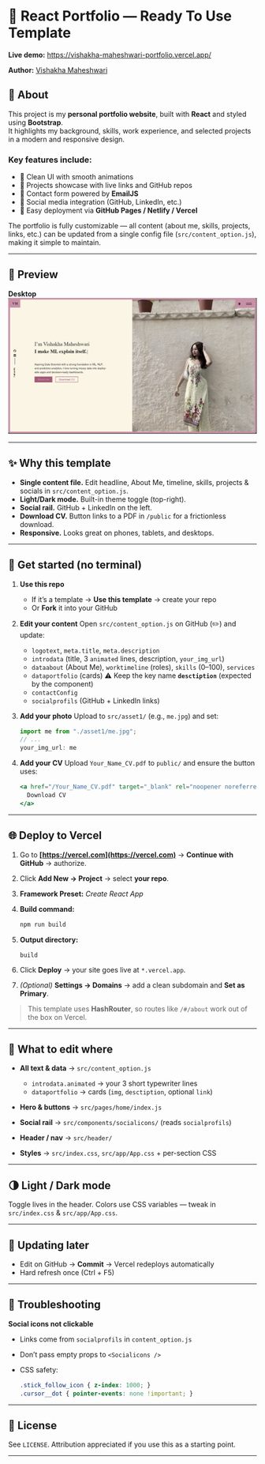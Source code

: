 # 💼 React Portfolio — Ready To Use Template

**Live demo:** https://vishakha-maheshwari-portfolio.vercel.app/

**Author:** [Vishakha Maheshwari](https://github.com/CodeByVish)



## 📖 About  

This project is my **personal portfolio website**, built with **React** and styled using **Bootstrap**.  
It highlights my background, skills, work experience, and selected projects in a modern and responsive design.  

### Key features include:  
- 🎨 Clean UI with smooth animations  
- 📂 Projects showcase with live links and GitHub repos  
- 📧 Contact form powered by **EmailJS**  
- 🔗 Social media integration (GitHub, LinkedIn, etc.)  
- 🚀 Easy deployment via **GitHub Pages / Netlify / Vercel**  

The portfolio is fully customizable — all content (about me, skills, projects, links, etc.) can be updated from a single config file (`src/content_option.js`), making it simple to maintain.  

---

## 👀 Preview

**Desktop**
![Desktop hero](./docs/screenshots/hero_desktop.png)


---

## ✨ Why this template

* **Single content file.** Edit headline, About Me, timeline, skills, projects & socials in `src/content_option.js`.
* **Light/Dark mode.** Built-in theme toggle (top-right).
* **Social rail.** GitHub + LinkedIn on the left.
* **Download CV.** Button links to a PDF in `/public` for a frictionless download.
* **Responsive.** Looks great on phones, tablets, and desktops.

---

## 🚀 Get started (no terminal)

1. **Use this repo**

   * If it’s a template → **Use this template** → create your repo
   * Or **Fork** it into your GitHub

2. **Edit your content**
   Open `src/content_option.js` on GitHub (✏️) and update:

   * `logotext`, `meta.title`, `meta.description`
   * `introdata` (title, 3 `animated` lines, description, `your_img_url`)
   * `dataabout` (About Me), `worktimeline` (roles), `skills` (0–100), `services`
   * `dataportfolio` (cards)
     ⚠️ Keep the key name **`desctiption`** (expected by the component)
   * `contactConfig`
   * `socialprofils` (GitHub + LinkedIn links)

3. **Add your photo**
   Upload to `src/asset1/` (e.g., `me.jpg`) and set:

   ```js
   import me from "./asset1/me.jpg";
   // ...
   your_img_url: me
   ```

4. **Add your CV**
   Upload `Your_Name_CV.pdf` to `public/` and ensure the button uses:

   ```jsx
   <a href="/Your_Name_CV.pdf" target="_blank" rel="noopener noreferrer">
     Download CV
   </a>
   ```

---

## 🌐 Deploy to Vercel

1. Go to **[https://vercel.com](https://vercel.com)** → **Continue with GitHub** → authorize.
2. Click **Add New → Project** → select **your repo**.
3. **Framework Preset:** *Create React App*
4. **Build command:**

   ```bash
   npm run build
   ```
5. **Output directory:**

   ```text
   build
   ```
6. Click **Deploy** → your site goes live at `*.vercel.app`.
7. *(Optional)* **Settings → Domains** → add a clean subdomain and **Set as Primary**.

> This template uses **HashRouter**, so routes like `/#/about` work out of the box on Vercel.


---

## 🧩 What to edit where

* **All text & data** → `src/content_option.js`

  * `introdata.animated` → your 3 short typewriter lines
  * `dataportfolio` → cards (`img`, `desctiption`, optional `link`)
* **Hero & buttons** → `src/pages/home/index.js`
* **Social rail** → `src/components/socialicons/` (reads `socialprofils`)
* **Header / nav** → `src/header/`
* **Styles** → `src/index.css`, `src/app/App.css` + per-section CSS

---

## 🌗 Light / Dark mode

Toggle lives in the header. Colors use CSS variables — tweak in `src/index.css` & `src/app/App.css`.


---

## 🔁 Updating later

* Edit on GitHub → **Commit** → Vercel redeploys automatically
* Hard refresh once (Ctrl + F5)

---

## 🧪 Troubleshooting


**Social icons not clickable**

* Links come from `socialprofils` in `content_option.js`
* Don’t pass empty props to `<Socialicons />`
* CSS safety:

  ```css
  .stick_follow_icon { z-index: 1000; }
  .cursor__dot { pointer-events: none !important; }
  ```

---

## 📜 License

See `LICENSE`. Attribution appreciated if you use this as a starting point.

---


